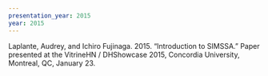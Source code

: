 ```yaml
---
presentation_year: 2015
year: 2015
---
```


Laplante, Audrey, and Ichiro Fujinaga. 2015. “Introduction to SIMSSA.” Paper presented at the VitrineHN / DHShowcase 2015, Concordia University, Montreal, QC, January 23.